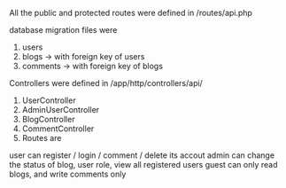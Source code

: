 All the public and protected routes were defined in /routes/api.php

database migration files were

1. users
2. blogs -> with foreign key of users
3. comments -> with foreign key of blogs

Controllers were defined in /app/http/controllers/api/
1. UserController
2. AdminUserController
3. BlogController
4. CommentController
5. Routes are

user can register / login / comment / delete its accout
admin can change the status of blog, user role, view all registered users
guest can only read blogs, and write comments only